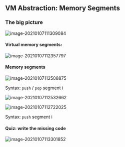 ## VM Abstraction: Memory Segments



### The big picture

![image-20210107111309084](https://loyioblog.oss-cn-beijing.aliyuncs.com/LoyioBlog/20210107qP5MlF.png)



#### Virtual memory segments:

![image-20210107112357797](https://loyioblog.oss-cn-beijing.aliyuncs.com/LoyioBlog/20210107okZJ7l.png)



#### Memory segments

![image-20210107112508875](https://loyioblog.oss-cn-beijing.aliyuncs.com/LoyioBlog/20210107PSbeJ6.png)

Syntax: `push` / `pop` segment i

![image-20210107112532662](https://loyioblog.oss-cn-beijing.aliyuncs.com/LoyioBlog/20210107Ckp1Rj.png)



![image-20210107112722025](https://loyioblog.oss-cn-beijing.aliyuncs.com/LoyioBlog/20210107zCts0J.png)

Syntax: `push` segment i





#### Quiz: write the missing code

![image-20210107113301852](https://loyioblog.oss-cn-beijing.aliyuncs.com/LoyioBlog/20210107yqeZXg.png)

